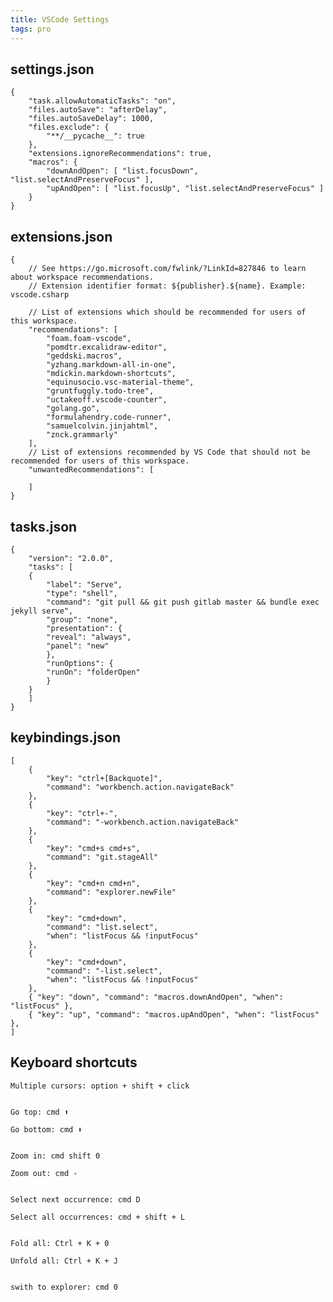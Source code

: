 ```yaml
---
title: VSCode Settings 
tags: pro 
---
```


## settings.json 

    {  
        "task.allowAutomaticTasks": "on",
        "files.autoSave": "afterDelay",
        "files.autoSaveDelay": 1000,
        "files.exclude": {
            "**/__pycache__": true
        },
        "extensions.ignoreRecommendations": true,
        "macros": {
            "downAndOpen": [ "list.focusDown", "list.selectAndPreserveFocus" ],
            "upAndOpen": [ "list.focusUp", "list.selectAndPreserveFocus" ]
        }
    }

## extensions.json 

    {
        // See https://go.microsoft.com/fwlink/?LinkId=827846 to learn about workspace recommendations.
        // Extension identifier format: ${publisher}.${name}. Example: vscode.csharp

        // List of extensions which should be recommended for users of this workspace.
        "recommendations": [
            "foam.foam-vscode",
            "pomdtr.excalidraw-editor",
            "geddski.macros",
            "yzhang.markdown-all-in-one",
            "mdickin.markdown-shortcuts",
            "equinusocio.vsc-material-theme",
            "gruntfuggly.todo-tree",
            "uctakeoff.vscode-counter",
            "golang.go",
            "formulahendry.code-runner",
            "samuelcolvin.jinjahtml",
            "znck.grammarly"
        ],
        // List of extensions recommended by VS Code that should not be recommended for users of this workspace.
        "unwantedRecommendations": [
            
        ]
    }

## tasks.json 

    {
        "version": "2.0.0",
        "tasks": [
        {
            "label": "Serve", 
            "type": "shell",
            "command": "git pull && git push gitlab master && bundle exec jekyll serve",
            "group": "none",
            "presentation": {
            "reveal": "always",
            "panel": "new"
            },
            "runOptions": {
            "runOn": "folderOpen"
            }
        }
        ]
    }

## keybindings.json 

    [
        {
            "key": "ctrl+[Backquote]",
            "command": "workbench.action.navigateBack"
        },
        {
            "key": "ctrl+-",
            "command": "-workbench.action.navigateBack"
        },
        {
            "key": "cmd+s cmd+s",
            "command": "git.stageAll"
        },
        {
            "key": "cmd+n cmd+n",
            "command": "explorer.newFile"
        },
        {
            "key": "cmd+down",
            "command": "list.select",
            "when": "listFocus && !inputFocus"
        },
        {
            "key": "cmd+down",
            "command": "-list.select",
            "when": "listFocus && !inputFocus"
        },
        { "key": "down", "command": "macros.downAndOpen", "when": "listFocus" },
        { "key": "up", "command": "macros.upAndOpen", "when": "listFocus" },
    ]


## Keyboard shortcuts 


    Multiple cursors: option + shift + click


    Go top: cmd ⬆️

    Go bottom: cmd ⬇️


    Zoom in: cmd shift 0 

    Zoom out: cmd - 


    Select next occurrence: cmd D

    Select all occurrences: cmd + shift + L


    Fold all: Ctrl + K + 0

    Unfold all: Ctrl + K + J


    swith to explorer: cmd 0 
